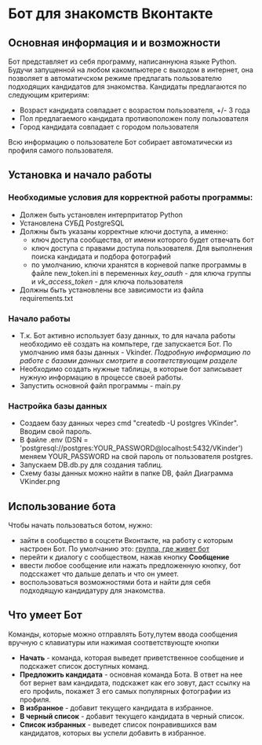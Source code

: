# Бот для  знакомств Вконтакте

## Основная информация и  и возможности
Бот представляет из себя программу, написаннуюна языке Python. Будучи запущенной на любом какомпьютере с выходом в интернет, она позволяет в автоматичском режиме предлагать пользователю подходящих кандидатов для знакомства. Кандидаты предлагаются по следующим критериям:
* Возраст кандидата совпадает с возрастом пользователя, +/- 3 года
* Пол предлагаемого кандидата противоположен полу пользователя
* Город кандидата совпадает с городом пользователя

Всю информацию о пользователе Бот собирает автоматически из профиля самого пользователя.

## Установка и начало работы
### Необходимые условия для корректной работы программы:
+ Должен быть установлен интерпритатор Python
+ Установлена СУБД PostgreSQL
+ Должны быть указаны корректные ключи доступа, а именно:
  - ключ доступа сообщества, от имени которого будет отвечать бот
  - ключ доступа с правами доступа пользователя. Для выполнения поиска кандидата и подбора фотографий
  - по умолчанию, ключи хранятся в корневой папке программы в файле new_token.ini в переменных *key_oauth* - для ключа группы и *vk_access_token* - для ключа пользователя
+ Должны быть установлены все зависимости из файла requirements.txt
### Начало работы
* Т.к. Бот активно использует базу данных, то для начала работы необходимо её создать на компьтере, где запускается Бот. По умолчанию имя базы данных - Vkinder. *Подробную информацию по работе с базами данных смотрите в соответствующем разделе*
* Необходимо создать нужные таблицы, в которые бот записывает нужную информацию в процессе своей работы.
* Запустить основной файл программы - main.py
### Настройка базы данных 
* Создаем базу данных через cmd  "createdb  -U postgres VKinder". Вводим свой пароль.
* В файле .env  (DSN = 'postgresql://postgres:YOUR_PASSWORD@localhost:5432/VKinder') меняем YOUR_PASSWORD на свой пароль от пользователя postgres.
* Запускаем DB.db.py для создания таблиц.
* Схему базы данных можно найти в папке DB, файл Диаграмма VKinder.png
## Использование бота
Чтобы начать пользоваться ботом, нужно:
* зайти в сообщество в соцсети Вконтакте, на работу с которым настроен Бот. По умолчанию это: [группа, где живет бот](https://vk.com/public187269980)
* перейти к диалогу с сообществом, нажав кнопку **Сообщение**
* ввести любое сообщение или нажать предложенную кнопку, бот подсскажет что дальше делать и что он умеет.
* воспользоваться возможностями бота и найти для себя подходящую кандидатуру для знакомства.

## Что умеет Бот
Команды, которые можно отправлять Боту,путем ввода сообщения вручную с клавиатуры или нажимая соответствующте кнопки
* **Начать** - команда, которая выведет приветственное сообщение и подскажет список доступных команд.
* **Предложить кандидата** - основная команда Бота. В ответ на нее бот вернет вам кандидата, подскажет как его зовут, даст ссылку на его профиль, покажет 3 его самых популярных фотографии из профиля.
* **В избранное** - добавит текущего кандидата в избранное.
* **В черный список** - добавит текущего кандидата в черный список.
* **Список избранных** - выведет список понравившихся вам кандидатов, которых вы успели добавить в избранное. 
